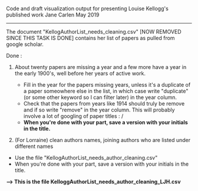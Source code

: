 Code and draft visualization output for presenting Louise Kellogg's published work 
Jane Carlen
May 2019

------------------------------------------------------------------------------------------------------------------------------------

The document "KellogAuthorList_needs_cleaning.csv" [NOW REMOVED SINCE THIS TASK IS DONE] contains her list of papers as pulled from google scholar. 

Done :

1. About twenty papers are missing a year and a few more have a year in the  early 1900's, well before her years of active work. 
    - Fill in the year for the papers missing years, unless it's a  duplicate of a paper someowhere else in the list, in which case write "duplicate" (or some other keyword so I can filter later) in the year column.
    - Check that the papers from years like 1914 should truly be remove and if so write "remove" in the year column. 
    This will probably involve a lot of googling of paper titles : /
    - **When you're done with your part, save a version with your initials in the title.** 
    
2.  (For Lorraine) clean authors names, joining authors who are listed under different names
-   Use the file "KellogAuthorList_needs_author_cleaning.csv"
-   When you're done with your part, save a version with your initials in the title. 


**--> This is the file KelloggAuthorList_needs_author_cleaning_LJH.csv**


